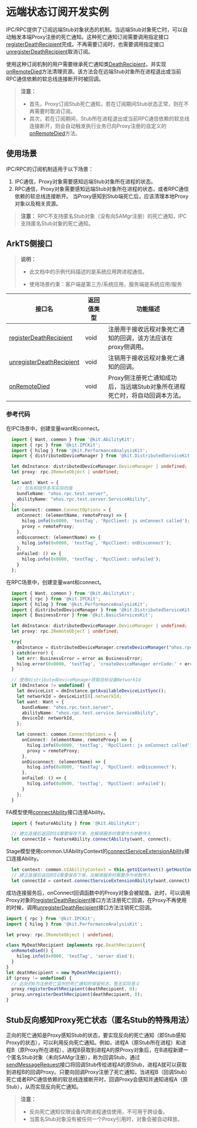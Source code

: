 # 远端状态订阅开发实例

IPC/RPC提供了订阅远端Stub对象状态的机制。当远端Stub对象死亡时，可以自动触发本端Proxy注册的死亡通知。这种死亡通知订阅需要调用指定接口[registerDeathRecipient](../reference/apis-ipc-kit/js-apis-rpc.md#registerdeathrecipient9-1)完成。不再需要订阅时，也需要调用指定接口[unregisterDeathRecipient](../reference/apis-ipc-kit/js-apis-rpc.md#unregisterdeathrecipient9-1)取消订阅。

使用这种订阅机制的用户需要继承死亡通知类[DeathRecipient](../reference/apis-ipc-kit/js-apis-rpc.md#deathrecipient)，并实现[onRemoteDied](../reference/apis-ipc-kit/js-apis-rpc.md#onremotedied)方法清理资源。该方法会在远端Stub对象所在进程退出或当前RPC通信依赖的软总线连接断开时被回调。

> **注意：**
> - 首先，Proxy订阅Stub死亡通知，若在订阅期间Stub状态正常，则在不再需要时取消订阅。 
> - 其次，若在订阅期间，Stub所在进程退出或当前RPC通信依赖的软总线连接断开，则会自动触发执行业务已向Proxy注册的自定义的[onRemoteDied](../reference/apis-ipc-kit/js-apis-rpc.md#onremotedied)方法。

## 使用场景

IPC/RPC的订阅机制适用于以下场景：</br>
1. IPC通信，Proxy对象需要感知远端Stub对象所在进程的状态。
2. RPC通信，Proxy对象需要感知远端Stub对象所在进程的状态，或者RPC通信依赖的软总线连接断开。
当Proxy感知到Stub端死亡后，应该清理本地Proxy对象以及相关资源。
> **注意：** RPC不支持匿名Stub对象（没有向SAMgr注册）的死亡通知，IPC支持匿名Stub对象的死亡通知。

## ArkTS侧接口

> **说明：**
>
> - 此文档中的示例代码描述的是系统应用跨进程通信。
>
> - 使用场景约束：客户端是第三方/系统应用，服务端是系统应用/服务

| 接口名                                                       | 返回值类型 | 功能描述                                                     |
| ------------------------------------------------------------ | ---------- | ------------------------------------------------------------ |
| [registerDeathRecipient](../reference/apis-ipc-kit/js-apis-rpc.md#registerdeathrecipient9-1) | void       | 注册用于接收远程对象死亡通知的回调，该方法应该在proxy侧调用。 |
| [unregisterDeathRecipient](../reference/apis-ipc-kit/js-apis-rpc.md#unregisterdeathrecipient9-1) | void       | 注销用于接收远程对象死亡通知的回调。                         |
| [onRemoteDied](../reference/apis-ipc-kit/js-apis-rpc.md#onremotedied) | void       | Proxy侧注册死亡通知成功后，当远端Stub对象所在进程死亡时，将自动回调本方法。 |

### 参考代码

  在IPC场景中，创建变量want和connect。
  ```ts
    import { Want, common } from '@kit.AbilityKit';
    import { rpc } from '@kit.IPCKit';
    import { hilog } from '@kit.PerformanceAnalysisKit';
    import { distributedDeviceManager } from '@kit.DistributedServiceKit';

    let dmInstance: distributedDeviceManager.DeviceManager | undefined;
    let proxy: rpc.IRemoteObject | undefined;

    let want: Want = {
      // 包名和组件名写实际的值
      bundleName: "ohos.rpc.test.server",
      abilityName: "ohos.rpc.test.server.ServiceAbility",
    };
    let connect: common.ConnectOptions = {
      onConnect: (elementName, remoteProxy) => {
        hilog.info(0x0000, 'testTag', 'RpcClient: js onConnect called');
        proxy = remoteProxy;
      },
      onDisconnect: (elementName) => {
        hilog.info(0x0000, 'testTag', 'RpcClient: onDisconnect');
      },
      onFailed: () => {
        hilog.info(0x0000, 'testTag', 'RpcClient: onFailed');
      }
    };
  ```

  在RPC场景中，创建变量want和connect。
  ```ts 
    import { Want, common } from '@kit.AbilityKit';
    import { rpc } from '@kit.IPCKit';
    import { hilog } from '@kit.PerformanceAnalysisKit';
    import { distributedDeviceManager } from '@kit.DistributedServiceKit';
    import { BusinessError } from '@kit.BasicServicesKit';

    let dmInstance: distributedDeviceManager.DeviceManager | undefined;
    let proxy: rpc.IRemoteObject | undefined;

    try{
      dmInstance = distributedDeviceManager.createDeviceManager("ohos.rpc.test");
    } catch(error) {
      let err: BusinessError = error as BusinessError;
      hilog.error(0x0000, 'testTag', 'createDeviceManager errCode:' + err.code + ', errMessage:' + err.message);
    }

    // 使用distributedDeviceManager获取目标设备NetworkId
    if (dmInstance != undefined) {
      let deviceList = dmInstance.getAvailableDeviceListSync();
      let networkId = deviceList[0].networkId;
      let want: Want = {
        bundleName: "ohos.rpc.test.server",
        abilityName: "ohos.rpc.test.service.ServiceAbility",
        deviceId: networkId,
      };

      let connect: common.ConnectOptions = {
        onConnect: (elementName, remoteProxy) => {
          hilog.info(0x0000, 'testTag', 'RpcClient: js onConnect called');
          proxy = remoteProxy;
        },
        onDisconnect: (elementName) => {
          hilog.info(0x0000, 'testTag', 'RpcClient: onDisconnect');
        },
        onFailed: () => {
          hilog.info(0x0000, 'testTag', 'RpcClient: onFailed');
        }
      };
    }
  ```

  FA模型使用[connectAbility](../reference/apis-ability-kit/js-apis-ability-featureAbility.md#featureabilityconnectability7)接口连接Ability。

  <!--code_no_check_fa-->
  ```ts
    import { featureAbility } from '@kit.AbilityKit';

    // 建立连接后返回的Id需要保存下来，在解绑服务时需要作为参数传入
    let connectId = featureAbility.connectAbility(want, connect);
  ```

  Stage模型使用common.UIAbilityContext的[connectServiceExtensionAbility](../reference/apis-ability-kit/js-apis-inner-application-uiAbilityContext.md#uiabilitycontextconnectserviceextensionability)接口连接Ability。

  <!--code_no_check-->
  ```ts
    let context: common.UIAbilityContext = this.getUIContext().getHostContext(); // UIAbilityContext
    // 建立连接后返回的Id需要保存下来，在解绑服务时需要作为参数传入
    let connectId = context.connectServiceExtensionAbility(want,connect);
   ```

  成功连接服务后，onConnect回调函数中的Proxy对象会被赋值。此时，可以调用Proxy对象的[registerDeathRecipient](../reference/apis-ipc-kit/js-apis-rpc.md#registerdeathrecipient9-1)接口方法注册死亡回调，在Proxy不再使用的时候，调用[unregisterDeathRecipient](../reference/apis-ipc-kit/js-apis-rpc.md#unregisterdeathrecipient9-1)接口方法注销死亡回调。

  ```ts
  import { rpc } from '@kit.IPCKit';
  import { hilog } from '@kit.PerformanceAnalysisKit';

  let proxy: rpc.IRemoteObject | undefined;

  class MyDeathRecipient implements rpc.DeathRecipient{
    onRemoteDied() {
      hilog.info(0x0000, 'testTag', 'server died');
    }
  }
  let deathRecipient = new MyDeathRecipient();
  if (proxy != undefined) {
    // 此处的0为注册死亡监听的死亡通知的保留标志，暂无实际意义
    proxy.registerDeathRecipient(deathRecipient, 0);
    proxy.unregisterDeathRecipient(deathRecipient, 0);
  }
  ```

## Stub反向感知Proxy死亡状态（匿名Stub的特殊用法）

正向的死亡通知是Proxy感知Stub的状态，要实现反向的死亡通知（即Stub感知Proxy的状态），可以利用反向死亡通知。例如，进程A（原Stub所在进程）和进程B（原Proxy所在进程），进程B获取到进程A的原Proxy对象后，在B进程新建一个匿名Stub对象（未向SAMgr注册），称为回调Stub，通过[sendMessageRequest](../reference/apis-ipc-kit/js-apis-rpc.md#sendmessagerequest9-2)接口将回调Stub传给进程A的原Stub，进程A就可以获取到进程B的回调Proxy。只要向回调Proxy注册了死亡通知，当进程B（回调Stub）死亡或者RPC通信依赖的软总线连接断开时，回调Proxy会感知并通知进程A（原Stub），从而实现反向死亡通知。

> **注意：**
> - 反向死亡通知仅限设备内跨进程通信使用，不可用于跨设备。
> - 当匿名Stub对象没有被任何一个Proxy引用时，对象会被自动释放。
